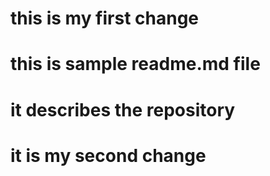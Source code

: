 # this is my first change
# this is sample readme.md file
# it describes the repository
# it is my second change
